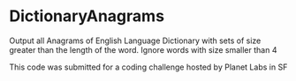 # DictionaryAnagrams
Output all Anagrams of English Language Dictionary with sets of size greater than the length of the word.
Ignore words with size smaller than 4

This code was submitted for a coding challenge hosted by Planet Labs in SF
